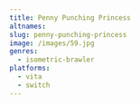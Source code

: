 ```yaml
---
title: Penny Punching Princess
altnames:
slug: penny-punching-princess
image: /images/59.jpg
genres:
  - isometric-brawler
platforms:
  - vita
  - switch
---
```


